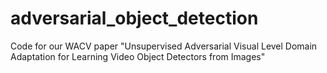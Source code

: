 # adversarial_object_detection
Code for our WACV paper "Unsupervised Adversarial Visual Level Domain Adaptation for Learning Video Object Detectors from Images"

